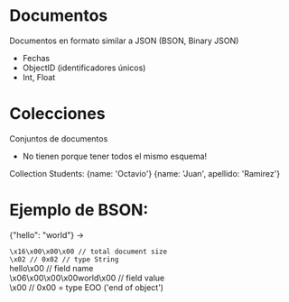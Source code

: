 # Documentos

Documentos en formato similar a JSON (BSON, Binary JSON)

-  Fechas
-  ObjectID (identificadores únicos)
-  Int, Float

# Colecciones

Conjuntos de documentos

-  No tienen porque tener todos el mismo esquema!

Collection Students:
{name: 'Octavio'}
{name: 'Juan', apellido: 'Ramirez'}

# Ejemplo de BSON:

{"hello": "world"} →

`\x16\x00\x00\x00 // total document size` <br>
`\x02 // 0x02 // type String` <br>
hello\x00 // field name <br>
\x06\x00\x00\x00world\x00 // field value <br>
\x00 // 0x00 = type EOO ('end of object') <br>
